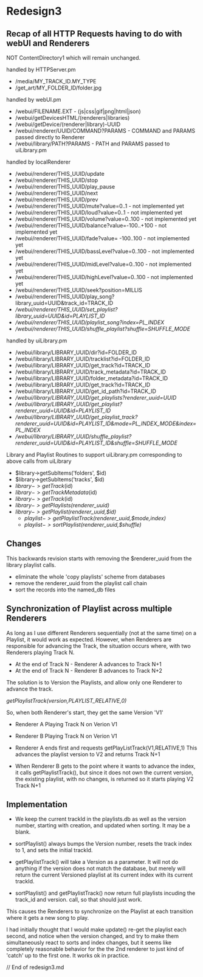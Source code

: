 # Redesign3

## Recap of all HTTP Requests having to do with webUI and Renderers

NOT ContentDirectory1 which will remain unchanged.

handled by HTTPServer.pm

- /media/MY_TRACK_ID.MY_TYPE
- /get_art/MY_FOLDER_ID/folder.jpg

handled by webUI.pm

- /webui/FILENAME.EXT  									- (js|css|gif|png|html|json)
- /webui/getDevicesHTML/(renderers|libraries)
- /webui/getDevice/(renderer|library)-UUID
- /webui/renderer/UUID/COMMAND?PARAMS					- COMMAND and PARAMS passed directly to Renderer
- /webui/library/PATH?PARAMS							- PATH and PARAMS passed to uiLibrary.pm

handled by localRenderer

- /webui/renderer/THIS_UUID/update
- /webui/renderer/THIS_UUID/stop
- /webui/renderer/THIS_UUID/play_pause
- /webui/renderer/THIS_UUID/next
- /webui/renderer/THIS_UUID/prev
- /webui/renderer/THIS_UUID/mute?value=0..1				- not implemented yet
- /webui/renderer/THIS_UUID/loud?value=0..1				- not implemented yet
- /webui/renderer/THIS_UUID/volume?value=0..100			- not implemented yet
- /webui/renderer/THIS_UUID/balance?value=-100..+100	- not implemented yet
- /webui/renderer/THIS_UUID/fade?value= -100..100		- not implemented yet
- /webui/renderer/THIS_UUID/bassLevel?value=0..100		- not implemented yet
- /webui/renderer/THIS_UUID/midLevel?value=0..100		- not implemented yet
- /webui/renderer/THIS_UUID/highLevel?value=0..100		- not implemented yet
- /webui/renderer/THIS_UUID/seek?position=MILLIS
- /webui/renderer/THIS_UUID/play_song?library_uuid=UUID&track_id=TRACK_ID
- */webui/renderer/THIS_UUID/set_playlist?library_uuid=UUID&id=PLAYLIST_ID*
- */webui/renderer/THIS_UUID/playlist_song?index=PL_INDEX*
- */webui/renderer/THIS_UUID/shuffle_playlist?shuffle=SHUFFLE_MODE*

handled by uiLibrary.pm

- /webui/library/LIBRARY_UUID/dir?id=FOLDER_ID
- /webui/library/LIBRARY_UUID/tracklist?id=FOLDER_ID
- /webui/library/LIBRARY_UUID/get_track?id=TRACK_ID
- /webui/library/LIBRARY_UUID/track_metadata?id=TRACK_ID
- /webui/library/LIBRARY_UUID/folder_metadata?id=TRACK_ID
- /webui/library/LIBRARY_UUID/get_track?id=TRACK_ID
- /webui/library/LIBRARY_UUID/get_id_path?id=TRACK_ID
- */webui/library/LIBRARY_UUID/get_playlists?renderer_uuid=UUID*
- */webui/library/LIBRARY_UUID/get_playlist?renderer_uuid=UUID&id=PLAYLIST_ID*
- */webui/library/LIBRARY_UUID/get_playlist_track?renderer_uuid=UUID&id=PLAYLIST_ID&mode=PL_INDEX_MODE&index=PL_INDEX*
- */webui/library/LIBRARY_UUID/shuffle_playlist?renderer_uuid=UUID&id=PLAYLIST_ID&shuffle=SHUFFLE_MODE*

Library and Playlist Routines to support uiLibrary.pm
corresponding to above calls from uiLibrary

- $library->getSubItems('folders', $id)
- $library->getSubItems('tracks', $id)
- $library->getTrack($id)
- $library->getTrackMetadata($id)
- $library->getTrack($id)
- *$library->getPlaylists($renderer_uuid)*
- *$library->getPlaylist($renderer_uuid,$id)*
  - *$playlist->getPlaylistTrack($renderer_uuid,$$mode,$index)*
  - *$playlist->sortPlaylist($renderer_uuid,$shuffle)*


## Changes

This backwards revision starts with removing the $renderer_uuid from the library playlist calls.

- eliminate the whole 'copy playlists' scheme from databases
- remove the renderer_uuid from the playlist call chain
- sort the records into the named_db files


## Synchronization of Playlist across multiple Renderers

As long as I use different Renderers sequentially (not at the same time) on a Playlist,
it would work as expected.  However, when Renderers are responsible for advancing the
Track, the situation occurs where, with two Renderers playing Track N.

- At the end of Track N - Renderer A advances to Track N+1
- At the end of Track N - Renderer B advances to Track N+2

The solution is to Version the Playlists, and allow only one Renderer to
advance the track.

*getPlaylistTrack($version,$PLAYLIST_RELATIVE,0)*

So, when both Renderer's start, they get the same Version 'V1'

- Renderer A Playing Track N on Verion V1
- Renderer B Playing Track N on Verion V1

- Renderer A ends first and requests getPlayListTrack(V1,RELATIVE,1)
  This advances the playlist version to V2 and returns Track N+1

- When Renderer B gets to the point where it wants to advance the index,
  it calls getPlaylistTrack(), but since it does not own the current
  version, the existing playlist, with no changes, is returned
  so it starts playing V2 Track N+1


## Implementation

- We keep the current trackId in the playlists.db as well as the version number,
  starting with creation, and updated when sorting.  It may be a blank.

- sortPlaylist() always bumps the Version number, resets the track
  index to 1, and sets the initial trackId.

- getPlaylistTrack() will take a Version as a parameter.  It will
  not do anything if the version does not match the database, but
  merely will return the current Versioned playlist at its current
  index with its current trackId.

- sortPlaylist() and getPlaylistTrack() now return full playlists
  incuding the track_id and version. call, so that should just work.

This causes the Renderers to synchronize on the Playlist at each
transition where it gets a new song to play.

I had initially thought that I would make update() re-get the playlist
each second, and notice when the version changed, and try to make them
simultaneously react to sorts and index changes, but it seems like completely
reasonable behavior for the the 2nd renderer to just kind of 'catch' up
to the first one.  It works ok in practice.



// End of redesign3.md
